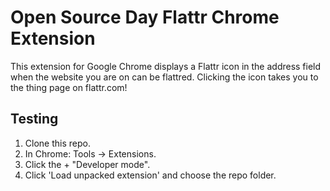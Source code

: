 Open Source Day Flattr Chrome Extension
=======================================

This extension for Google Chrome displays a Flattr icon in the address field when the website you are on can be flattred. Clicking the icon takes you to the thing page on flattr.com!

Testing
-------

 1. Clone this repo.
 2. In Chrome: Tools -> Extensions.
 3. Click the + "Developer mode".
 4. Click 'Load unpacked extension' and choose the repo folder.

